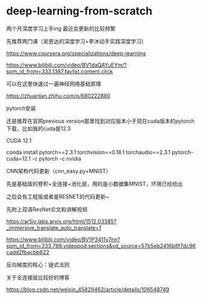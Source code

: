 # deep-learning-from-scratch
两个月深度学习上手ing
最近会更新的比较频繁

先推荐两门课（吴恩达的深度学习+李沐动手实践深度学习）

https://www.coursera.org/specializations/deep-learning

https://www.bilibili.com/video/BV1daQAYuEYm/?spm_id_from=333.1387.favlist.content.click

可以在这里快速过一遍神经网络基础原理

https://zhuanlan.zhihu.com/p/680222880

pytorch安装

还是推荐在官网previous version那里找到对应版本小于现在cuda版本的pytorch下载，比如我的cuda是12.3

CUDA 12.1

conda install pytorch==2.3.1 torchvision==0.18.1 torchaudio==2.3.1 pytorch-cuda=12.1 -c pytorch -c nvidia

CNN架构代码更新（cnn_easy.py+MNIST）

先是基础版的卷积+全连接+池化层，用的是小数据集MNIST，环境已经给出

之后会有工程版或者是RESNET的代码更新~

先附上双语ResNet论文和讲解视频

https://ar5iv.labs.arxiv.org/html/1512.03385?_immersive_translate_auto_translate=1

https://www.bilibili.com/video/BV1P3411y7nn?spm_id_from=333.788.videopod.sections&vd_source=57b5eb2416b8f7dc96cadd2fbacbb622

反向梯度的核心：链式法则


关于全连接层比较好的博客

https://blog.csdn.net/weixin_45829462/article/details/106548749


